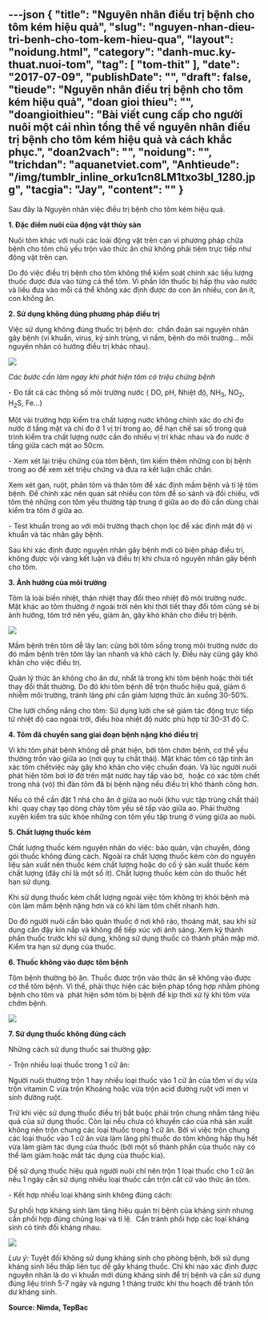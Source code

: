 ---json
{
    "title": "Nguyên nhân điều trị bệnh cho tôm kém hiệu quả",
    "slug": "nguyen-nhan-dieu-tri-benh-cho-tom-kem-hieu-qua",
    "layout": "noidung.html",
    "category": "danh-muc.ky-thuat.nuoi-tom",
    "tag": [
        "tom-thit"
    ],
    "date": "2017-07-09",
    "publishDate": "",
    "draft": false,
    "tieude": "Nguyên nhân điều trị bệnh cho tôm kém hiệu quả",
    "doan gioi thieu": "",
    "doangioithieu": "Bài viết cung cấp cho người nuôi một cái nhìn tổng thể về nguyên nhân điều trị bệnh cho tôm kém hiệu quả và cách khắc phục.",
    "doan2vach": "",
    "noidung": "",
    "trichdan": "aquanetviet.com",
    "Anhtieude": "/img/tumblr_inline_orku1cn8LM1txo3bl_1280.jpg",
    "tacgia": "Jay",
    "__content__": ""
}
---
<p>Sau đ&acirc;y l&agrave; Nguy&ecirc;n nh&acirc;n việc điều trị bệnh cho t&ocirc;m k&eacute;m hiệu quả.</p>

<p><strong>1. Đặc điểm nu&ocirc;i của động vật thủy sản</strong></p>

<p>Nu&ocirc;i t&ocirc;m kh&aacute;c với nu&ocirc;i c&aacute;c lo&agrave;i động vật tr&ecirc;n cạn v&igrave; phương ph&aacute;p chữa bệnh cho t&ocirc;m chủ yếu trộn v&agrave;o thức ăn chứ kh&ocirc;ng phải ti&ecirc;m trực tiếp như động vật tr&ecirc;n cạn.</p>

<p>Do đ&oacute; việc điều trị bệnh cho t&ocirc;m kh&ocirc;ng thể kiểm so&aacute;t ch&iacute;nh x&aacute;c liều lượng thuốc được đưa v&agrave;o từng c&aacute; thể t&ocirc;m. V&igrave; phần lớn thuốc bị hấp thu v&agrave;o nước v&agrave; liều đưa v&agrave;o mỗi c&aacute; thể kh&ocirc;ng x&aacute;c định được do con ăn nhiều, con ăn &iacute;t, con kh&ocirc;ng ăn.</p>

<p><strong>2. Sử dụng kh&ocirc;ng đ&uacute;ng phương ph&aacute;p điều trị</strong></p>

<p>Việc sử dụng kh&ocirc;ng đ&uacute;ng thuốc trị bệnh do: &nbsp;chẩn đo&aacute;n sai nguy&ecirc;n nh&acirc;n g&acirc;y bệnh (vi khuẩn, virus, k&yacute; sinh tr&ugrave;ng, vi nấm, bệnh do m&ocirc;i trường&hellip; mỗi nguy&ecirc;n nh&acirc;n c&oacute; hướng điều trị kh&aacute;c nhau).</p>

<p><img src="http://68.media.tumblr.com/071d2e891c69c6070ee5f65683dabb22/tumblr_inline_osluj5MO9P1txo3bl_1280.jpg" /></p>

<p><em>C&aacute;c bước cần l&agrave;m ngay khi ph&aacute;t hiện t&ocirc;m c&oacute; triệu chứng bệnh</em></p>

<p>- Đo tất cả c&aacute;c th&ocirc;ng số m&ocirc;i trường nước ( DO, pH, Nhiệt độ, NH<sub>3</sub>, NO<sub>2</sub>, H<sub>2</sub>S, Fe&hellip;)</p>

<p>Một v&agrave;i trường hợp kiểm tra chất lượng nước kh&ocirc;ng ch&iacute;nh x&aacute;c do chỉ đo nước ở tầng mặt v&agrave; chỉ đo ở 1 vị tr&iacute; trong ao, để hạn chế sai số trong qu&aacute; tr&igrave;nh kiểm tra chất lượng nước cần đo nhiều vị tr&iacute; kh&aacute;c nhau v&agrave; đo nước ở tầng giữa c&aacute;ch mặt ao 50cm.</p>

<p>- Xem x&eacute;t lại triệu chứng của t&ocirc;m bệnh, t&igrave;m kiếm th&ecirc;m những con bị bệnh trong ao để xem x&eacute;t triệu chứng v&agrave; đưa ra kết luận chắc chắn.</p>

<p>Xem x&eacute;t gan, ruột, ph&acirc;n t&ocirc;m v&agrave; th&acirc;n t&ocirc;m để x&aacute;c định mầm bệnh v&agrave; tỉ lệ t&ocirc;m bệnh. Để ch&iacute;nh x&aacute;c n&ecirc;n quan s&aacute;t nhiều con t&ocirc;m để so s&aacute;nh v&agrave; đối chiếu, với t&ocirc;m thẻ những con t&ocirc;m yếu thường tập trung ở giữa ao do đ&oacute; cần d&ugrave;ng ch&agrave;i kiểm tra t&ocirc;m ở giữa ao.</p>

<p>- Test khuẩn trong ao với m&ocirc;i trường thạch chọn lọc để x&aacute;c định mật độ vi khuẩn v&agrave; t&aacute;c nh&acirc;n g&acirc;y bệnh.</p>

<p>Sau khi x&aacute;c định được nguy&ecirc;n nh&acirc;n g&acirc;y bệnh mới c&oacute; biện ph&aacute;p điều trị, kh&ocirc;ng được vội v&agrave;ng kết luận v&agrave; điều trị khi chưa r&otilde; nguy&ecirc;n nh&acirc;n g&acirc;y bệnh cho t&ocirc;m.</p>

<p><strong>3. Ảnh hưởng của m&ocirc;i trường</strong></p>

<p>T&ocirc;m l&agrave; lo&agrave;i biến nhiệt, th&acirc;n nhiệt thay đổi theo nhiệt độ m&ocirc;i trường nước. Mặt kh&aacute;c ao t&ocirc;m thường ở ngo&agrave;i trời n&ecirc;n khi thời tiết thay đổi t&ocirc;m cũng sẻ bị ảnh hưởng, t&ocirc;m trở n&ecirc;n yếu, giảm ăn, g&acirc;y kh&oacute; khăn cho điều trị bệnh.</p>

<p><img src="http://68.media.tumblr.com/e45813f12d2d8ba3e44aec54a41247f4/tumblr_inline_oslusfFaXl1txo3bl_1280.jpg" /></p>

<p>Mầm bệnh tr&ecirc;n t&ocirc;m dễ l&acirc;y lan: cũng bởi t&ocirc;m sống trong m&ocirc;i trường nước do đ&oacute; mầm bệnh tr&ecirc;n t&ocirc;m l&acirc;y lan nhanh v&agrave; kh&oacute; c&aacute;ch ly. Điều n&agrave;y cũng g&acirc;y kh&oacute; khăn cho việc điều trị.</p>

<p>Quản l&yacute; thức ăn kh&ocirc;ng cho ăn dư, nhất l&agrave; trong khi t&ocirc;m bệnh hoặc thời tiết thay đổi thất thường. Do đ&oacute; khi t&ocirc;m bệnh để trộn thuốc hiệu quả, giảm &ocirc; nhiễm m&ocirc;i trường, tr&aacute;nh l&atilde;ng ph&iacute; cần giảm lượng thức ăn xuống 30-50%.</p>

<p>Che lưới chống nắng cho t&ocirc;m: Sử dụng lưới che sẽ giảm t&aacute;c động trực tiếp từ nhiệt độ cao ngo&agrave;i trời, điều h&ograve;a nhiệt độ nước ph&ugrave; hợp từ 30-31 độ C.</p>

<p><strong>4. T&ocirc;m đ&atilde; chuyển sang giai đoạn bệnh nặng kh&oacute; điều trị</strong></p>

<p>V&igrave; khi t&ocirc;m ph&aacute;t bệnh kh&ocirc;ng dễ ph&aacute;t hiện, bởi t&ocirc;m chớm bệnh, cơ thể yếu thường trốn v&agrave;o giữa ao (nơi quy tụ chất thải). Mặt kh&aacute;c t&ocirc;m c&oacute; tập t&iacute;nh ăn x&aacute;c t&ocirc;m chếtviệc n&agrave;y g&acirc;y kh&oacute; khăn cho việc chuẩn đo&aacute;n. V&agrave; l&uacute;c người nu&ocirc;i ph&aacute;t hiện t&ocirc;m bơi lờ đờ tr&ecirc;n mặt nước hay tấp v&agrave;o bờ, &nbsp;hoặc c&oacute; x&aacute;c t&ocirc;m chết trong nh&aacute; (v&oacute;) th&igrave; đ&agrave;n t&ocirc;m đ&atilde; bị bệnh nặng nếu điều trị kh&oacute; th&agrave;nh c&ocirc;ng hơn.</p>

<p>Nếu c&oacute; thể cần đặt 1 nh&aacute; cho ăn ở giữa ao nu&ocirc;i (khu vực tập tr&ugrave;ng chất thải) khi &nbsp;quạy chạy tạo d&ograve;ng chảy t&ocirc;m yếu sẽ tấp v&agrave;o giữa ao. Phải thường xuy&ecirc;n kiểm tra sức khỏe những con t&ocirc;m yếu tập trung ở v&ugrave;ng giữa ao nu&ocirc;i.</p>

<p><strong>5. Chất lượng thuốc k&eacute;m</strong></p>

<p>Chất lượng thuốc k&eacute;m nguy&ecirc;n nh&acirc;n do việc: bảo quản, vận chuyển, đ&oacute;ng g&oacute;i thuốc kh&ocirc;ng đ&uacute;ng c&aacute;ch. Ngo&agrave;i ra chất lượng thuốc k&eacute;m c&ograve;n do nguy&ecirc;n liệu sản xuất n&ecirc;n thuốc k&eacute;m chất lượng hoặc do cố &yacute; sản xuất thuốc k&eacute;m chất lượng (đ&acirc;y chỉ l&agrave; một số &iacute;t). Chất lượng thuốc k&eacute;m c&ograve;n do thuốc hết hạn sử dụng.</p>

<p>Khi sử dụng thuốc k&eacute;m chất lượng ngo&agrave;i việc t&ocirc;m kh&ocirc;ng trị khỏi bệnh m&agrave; c&ograve;n l&agrave;m mầm bệnh nặng hơn v&agrave; c&oacute; khi l&agrave;m t&ocirc;m chết nhanh hơn.</p>

<p>Do đ&oacute; người nu&ocirc;i cần bảo quản thuốc ở nơi kh&ocirc; r&aacute;o, tho&aacute;ng m&aacute;t, sau khi sử dụng cần đậy k&iacute;n nắp v&agrave; kh&ocirc;ng để tiếp x&uacute;c với &aacute;nh s&aacute;ng. Xem kỹ th&agrave;nh phần thuốc trước khi sử dụng, kh&ocirc;ng sử dụng thuốc c&oacute; th&agrave;nh phần mập mờ. Kiểm tra hạn sử dụng của thuốc.</p>

<p><strong>6. Thuốc kh&ocirc;ng v&agrave;o được t&ocirc;m bệnh</strong></p>

<p>T&ocirc;m bệnh thường bỏ ăn. Thuốc được trộn v&agrave;o thức ăn sẽ kh&ocirc;ng v&agrave;o được cơ thể t&ocirc;m bệnh. V&igrave; thế, phải thực hiện c&aacute;c biện ph&aacute;p tổng hợp nhằm ph&ograve;ng bệnh cho t&ocirc;m v&agrave; &nbsp;ph&aacute;t hiện sớm t&ocirc;m bị bệnh để kịp thời xử l&yacute; khi t&ocirc;m vừa chớm bệnh.</p>

<p><img src="http://68.media.tumblr.com/fa9bf9c302d149b6839b73c50aa78d2e/tumblr_inline_osluuspb0h1txo3bl_1280.jpg" /></p>

<p><strong>7. Sử dụng thuốc kh&ocirc;ng đ&uacute;ng c&aacute;ch</strong></p>

<p>Những c&aacute;ch sử dụng thuốc sai thường gặp:</p>

<p>- Trộn nhiều loại thuốc trong 1 cữ ăn:</p>

<p>Người nu&ocirc;i thường trộn 1 hay nhiều loại thuốc v&agrave;o 1 cữ ăn của t&ocirc;m v&iacute; dụ vừa trộn vitamin C vừa trộn Kho&aacute;ng hoặc vừa trộn acid đường ruột với men vi sinh đường ruột.</p>

<p>Trừ khi việc sử dụng thuốc điều trị bắt buộc phải trộn chung nhằm tăng hiệu quả của sử dụng thuốc. C&ograve;n lại nếu chưa c&oacute; khuyến c&aacute;o của nh&agrave; sản xuất kh&ocirc;ng n&ecirc;n trộn chung c&aacute;c loại thuốc trong 1 cữ ăn. Bởi v&igrave; việc trộn chung c&aacute;c loại thuốc v&agrave;o 1 cữ ăn vừa l&agrave;m l&atilde;ng ph&iacute; thuốc do t&ocirc;m kh&ocirc;ng hấp thụ hết vừa l&agrave;m giảm t&aacute;c dụng của thuốc (bởi một số th&agrave;nh phần của thuốc n&agrave;y c&oacute; thể l&agrave;m giảm hoặc mất t&aacute;c dụng của thuốc kia).</p>

<p>Để sử dụng thuốc hiệu quả người nu&ocirc;i chỉ n&ecirc;n trộn 1 loại thuốc cho 1 cữ ăn nếu 1 ng&agrave;y cần sử dụng nhiều loại thuốc cần trộn cắt cữ v&agrave;o thức ăn t&ocirc;m.</p>

<p>- Kết hợp nhiều loại kh&aacute;ng sinh kh&ocirc;ng đ&uacute;ng c&aacute;ch:</p>

<p>Sự phối hợp kh&aacute;ng sinh l&agrave;m tăng hiệu quản trị bệnh của kh&aacute;ng sinh nhưng cần phối hợp đ&uacute;ng chủng loại v&agrave; tỉ lệ. &nbsp;Cần tr&aacute;nh phối hợp c&aacute;c loại kh&aacute;ng sinh c&oacute; t&iacute;nh đối kh&aacute;ng nhau.</p>

<p><img src="http://68.media.tumblr.com/e6d11056735326b48a6b7830e2381a19/tumblr_inline_osluncQUsZ1txo3bl_1280.jpg" /></p>

<p><em>Lưu &yacute;:&nbsp;</em>Tuyệt đối kh&ocirc;ng sử dụng kh&aacute;ng sinh cho ph&ograve;ng bệnh, bởi sử dụng kh&aacute;ng sinh liều thấp li&ecirc;n tục dễ g&acirc;y kh&aacute;ng thuốc. Chỉ khi n&agrave;o x&aacute;c định được nguy&ecirc;n nh&acirc;n l&agrave; do vi khuẩn mới d&ugrave;ng kh&aacute;ng sinh để trị bệnh v&agrave; cần sử dụng đ&uacute;ng liệu tr&igrave;nh 5-7 ng&agrave;y v&agrave; ngưng 1 th&aacute;ng trước khi thu hoạch để tr&aacute;nh tồn dư kh&aacute;ng sinh.</p>

<p><strong>Source: Nimda, TepBac</strong></p>
